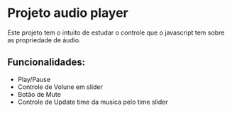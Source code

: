 # Projeto audio player
Este projeto tem o intuito de estudar o controle que o javascript tem sobre as propriedade de áudio.

## Funcionalidades:
- Play/Pause
- Controle de Volune em slider
- Botão de Mute
- Controle de Update time da musica pelo time slider

